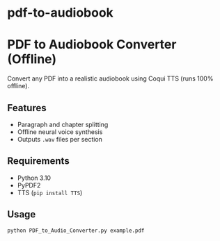 # pdf-to-audiobook

# PDF to Audiobook Converter (Offline)
Convert any PDF into a realistic audiobook using Coqui TTS (runs 100% offline).

## Features
- Paragraph and chapter splitting
- Offline neural voice synthesis
- Outputs `.wav` files per section

## Requirements
- Python 3.10
- PyPDF2
- TTS (`pip install TTS`)

## Usage
```bash
python PDF_to_Audio_Converter.py example.pdf
